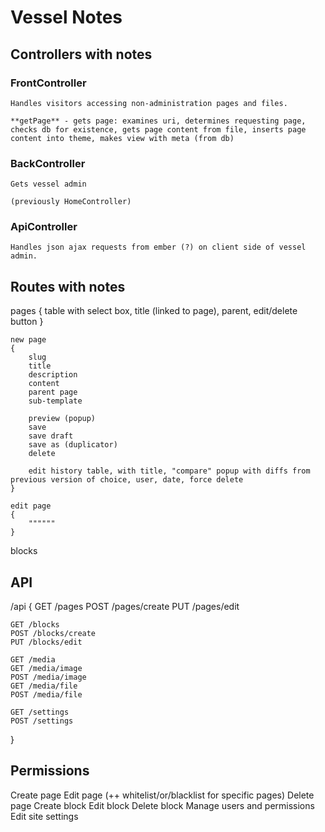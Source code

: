 # Vessel Notes

## Controllers with notes

### FrontController

	Handles visitors accessing non-administration pages and files.

	**getPage** - gets page: examines uri, determines requesting page, checks db for existence, gets page content from file, inserts page content into theme, makes view with meta (from db)

### BackController

	Gets vessel admin

	(previously HomeController)

### ApiController

	Handles json ajax requests from ember (?) on client side of vessel admin.



## Routes with notes

pages
{
	table with select box, title (linked to page), parent, edit/delete button
}

	new page
	{
		slug
		title
		description
		content
		parent page
		sub-template
		
		preview (popup)
		save
		save draft
		save as (duplicator)
		delete

		edit history table, with title, "compare" popup with diffs from previous version of choice, user, date, force delete
	}

	edit page
	{
		""""""
	}

blocks

## API

/api
{
	GET /pages
	POST /pages/create
	PUT /pages/edit

	GET /blocks
	POST /blocks/create
	PUT /blocks/edit
	
	GET /media
	GET /media/image
	POST /media/image
	GET /media/file
	POST /media/file

	GET /settings
	POST /settings
}

## Permissions

Create page
Edit page (++ whitelist/or/blacklist for specific pages)
Delete page
Create block
Edit block
Delete block
Manage users and permissions
Edit site settings